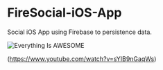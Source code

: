 # FireSocial-iOS-App
Social iOS App using Firebase to persistence data.

![Everything Is AWESOME](https://img.youtube.com/vi/sYIB9nGaqWs/0.jpg)

(https://www.youtube.com/watch?v=sYIB9nGaqWs)
